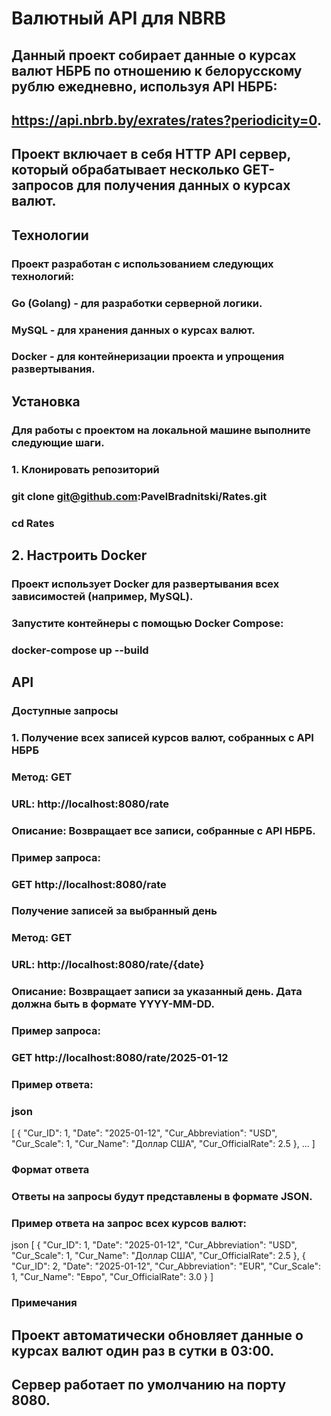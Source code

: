 # Валютный API для NBRB
## Данный проект собирает данные о курсах валют НБРБ по отношению к белорусскому рублю ежедневно, используя API НБРБ:
## https://api.nbrb.by/exrates/rates?periodicity=0.

## Проект включает в себя HTTP API сервер, который обрабатывает несколько GET-запросов для получения данных о курсах валют.

## Технологии
### Проект разработан с использованием следующих технологий:

### Go (Golang) - для разработки серверной логики.
### MySQL - для хранения данных о курсах валют.
### Docker - для контейнеризации проекта и упрощения развертывания.
## Установка
### Для работы с проектом на локальной машине выполните следующие шаги.

### 1. Клонировать репозиторий
### git clone git@github.com:PavelBradnitski/Rates.git
### cd Rates
## 2. Настроить Docker
### Проект использует Docker для развертывания всех зависимостей (например, MySQL).

### Запустите контейнеры с помощью Docker Compose:
### docker-compose up --build

## API
### Доступные запросы
### 1. Получение всех записей курсов валют, собранных с API НБРБ

### Метод: GET
### URL: http://localhost:8080/rate
### Описание: Возвращает все записи, собранные с API НБРБ.
### Пример запроса:
### GET http://localhost:8080/rate

### Получение записей за выбранный день

### Метод: GET
### URL: http://localhost:8080/rate/{date}
### Описание: Возвращает записи за указанный день. Дата должна быть в формате YYYY-MM-DD.
### Пример запроса:
### GET http://localhost:8080/rate/2025-01-12
### Пример ответа:
### json
[
  {
    "Cur_ID": 1,
    "Date": "2025-01-12",
    "Cur_Abbreviation": "USD",
    "Cur_Scale": 1,
    "Cur_Name": "Доллар США",
    "Cur_OfficialRate": 2.5
  },
  ...
]
### Формат ответа
### Ответы на запросы будут представлены в формате JSON.

### Пример ответа на запрос всех курсов валют:

json
[
  {
    "Cur_ID": 1,
    "Date": "2025-01-12",
    "Cur_Abbreviation": "USD",
    "Cur_Scale": 1,
    "Cur_Name": "Доллар США",
    "Cur_OfficialRate": 2.5
  },
  {
    "Cur_ID": 2,
    "Date": "2025-01-12",
    "Cur_Abbreviation": "EUR",
    "Cur_Scale": 1,
    "Cur_Name": "Евро",
    "Cur_OfficialRate": 3.0
  }
]
### Примечания
## Проект автоматически обновляет данные о курсах валют один раз в сутки в 03:00.
## Сервер работает по умолчанию на порту 8080.